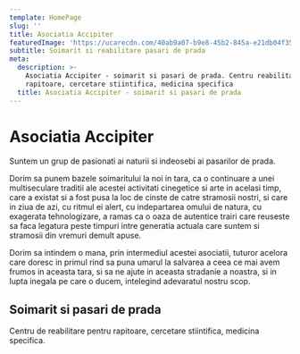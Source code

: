 ```yaml
---
template: HomePage
slug: ''
title: Asociatia Accipiter
featuredImage: 'https://ucarecdn.com/40ab9a07-b9e8-45b2-845a-e21db04f35bc/'
subtitle: Soimarit si reabilitare pasari de prada
meta:
  description: >-
    Asociatia Accipiter - soimarit si pasari de prada. Centru reabilitare pentru
    rapitoare, cercetare stiintifica, medicina specifica
  title: Asociatia Accipiter - soimarit si pasari de prada
---
```

# Asociatia Accipiter
   Suntem un grup de pasionati ai naturii si indeosebi ai pasarilor de prada.

   Dorim sa punem bazele soimaritului la noi in tara, ca o continuare a unei multiseculare traditii ale acestei activitati cinegetice si arte in acelasi timp, care a existat si a fost pusa la loc de cinste de catre stramosii nostri, si care in ziua de azi, cu ritmul ei alert, cu indepartarea omului de natura, cu exagerata tehnologizare, a ramas ca o oaza de autentice trairi care reuseste sa faca legatura peste timpuri intre generatia actuala care suntem si stramosii din vremuri demult apuse.

   Dorim sa intindem o mana, prin intermediul acestei asociatii, tuturor acelora care doresc in primul rind sa puna umarul la salvarea a ceea ce mai avem frumos in aceasta tara, si sa ne ajute in aceasta stradanie a noastra, si in lupta inegala pe care o ducem, intelegind adevaratul nostru scop.

## Soimarit si pasari de prada
Centru de reabilitare pentru rapitoare, cercetare stiintifica, medicina specifica.
